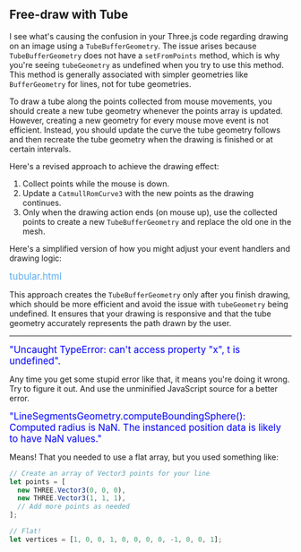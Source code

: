 ## Free-draw with Tube

I see what's causing the confusion in your Three.js code regarding drawing on an image using a `TubeBufferGeometry`. The issue arises because `TubeBufferGeometry` does not have a `setFromPoints` method, which is why you're seeing `tubeGeometry` as undefined when you try to use this method. This method is generally associated with simpler geometries like `BufferGeometry` for lines, not for tube geometries.

To draw a tube along the points collected from mouse movements, you should create a new tube geometry whenever the points array is updated. However, creating a new geometry for every mouse move event is not efficient. Instead, you should update the curve the tube geometry follows and then recreate the tube geometry when the drawing is finished or at certain intervals.

Here's a revised approach to achieve the drawing effect:

1. Collect points while the mouse is down.
2. Update a `CatmullRomCurve3` with the new points as the drawing continues.
3. Only when the drawing action ends (on mouse up), use the collected points to create a new `TubeBufferGeometry` and replace the old one in the mesh.

Here's a simplified version of how you might adjust your event handlers and drawing logic:

<span style="color:#59acf3;font-size:larger;">tubular.html</span>

This approach creates the `TubeBufferGeometry` only after you finish drawing, which should be more efficient and avoid the issue with `tubeGeometry` being undefined. It ensures that your drawing is responsive and that the tube geometry accurately represents the path drawn by the user.

<hr>

<span style="color:blue;font-size:larger;">"Uncaught TypeError: can't access property "x", t is undefined".</span>

Any time you get some stupid error like that, it means you're doing it wrong.  Try to figure it out.  And use the unminified JavaScript source for a better error.

<span style="color:blue;font-size:larger;">"LineSegmentsGeometry.computeBoundingSphere(): Computed radius is NaN. The instanced position data is likely to have NaN values."</span>

Means!  That you needed to use a flat array, but you used something like:

```js
// Create an array of Vector3 points for your line
let points = [
  new THREE.Vector3(0, 0, 0),
  new THREE.Vector3(1, 1, 1),
  // Add more points as needed
];

// Flat!
let vertices = [1, 0, 0, 1, 0, 0, 0, 0, -1, 0, 0, 1];
```

<br>
